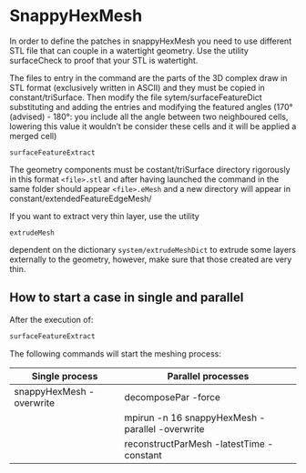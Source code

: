 # SnappyHexMesh

In order to define the patches in snappyHexMesh you need to use
different STL file that can couple in a watertight geometry. Use the
utility surfaceCheck to proof that your STL is watertight.

The files to entry in the command are the parts of the 3D complex draw
in STL format (exclusively written in ASCII) and they must be copied in
constant/triSurface. Then modify the file sytem/surfaceFeatureDict
substituting and adding the entries and modifying the featured angles
(170°(advised) - 180°: you include all the angle between two neighboured
cells, lowering this value it wouldn’t be consider these cells and it
will be applied a merged cell)

```console
surfaceFeatureExtract
```

The geometry components must be costant/triSurface directory rigorously
in this format ```<file>.stl``` and after having launched the command in
the same folder should appear ```<file>.eMesh``` and a new directory
will appear in constant/extendedFeatureEdgeMesh/

If you want to extract very thin layer, use the utility

```console
extrudeMesh
 ```
dependent on the dictionary ```system/extrudeMeshDict``` to extrude some layers
externally to the geometry, however, make sure that those created are
very thin.

## How to start a case in single and parallel

After the execution of:
```sh
surfaceFeatureExtract
```
The following commands will start the meshing process:


| Single process                | Parallel processes             |
| -------------------------- | ------------------- |
| snappyHexMesh -overwrite   | decomposePar -force        |
|                            | mpirun -n 16 snappyHexMesh -parallel -overwrite       |
|                            | reconstructParMesh -latestTime -constant |
